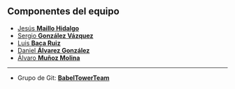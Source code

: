 Componentes del equipo  
----------------------
- [Jesús **Maillo Hidalgo**](https://github.com/JMailloH)
- [Sergio **González Vázquez**](https://github.com/sergiogvz)
- [Luis **Baca Ruiz**](https://github.com/eleion)
- [Daniel **Álvarez González**](https://github.com/Crixo24)
- [Álvaro **Muñoz Molina**](https://github.com/alvaromm)

- - -

- Grupo de Git: [**BabelTowerTeam**](https://github.com/babeltowerteam)
